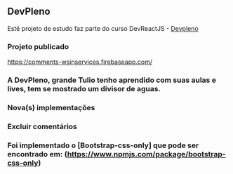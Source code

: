 ## DevPleno

Esté projeto de estudo faz parte do curso DevReactJS - [Devpleno](https://www.devpleno.com/)

### Projeto publicado

https://comments-wsinservices.firebaseapp.com/

### A DevPleno, grande Tulio tenho aprendido com suas aulas e lives, tem se mostrado um divisor de aguas.

### Nova(s) implementações

### Excluir comentários

### Foi implementado o [Bootstrap-css-only] que pode ser encontrado em: (https://www.npmjs.com/package/bootstrap-css-only)

